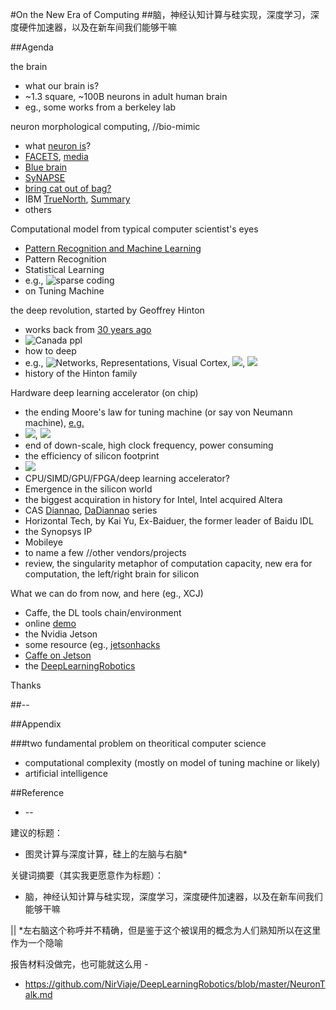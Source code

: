 #On the New Era of Computing
##脑，神经认知计算与硅实现，深度学习，深度硬件加速器，以及在新车间我们能够干嘛

##Agenda

the brain
* what our brain is?
 * ~1.3 square, ~100B neurons in adult human brain
* eg., some works from a berkeley lab

neuron morphological computing, //bio-mimic
* what [neuron is](https://www.bing.com/images/search?q=neuron&qpvt=neuron&qpvt=neuron&FORM=IGRE)?
* [FACETS](https://facets.kip.uni-heidelberg.de/), [media](https://facets.kip.uni-heidelberg.de/public/media/download.html)
 * [Blue brain](http://bluebrain.epfl.ch/)
* [SyNAPSE](https://en.wikipedia.org/wiki/SyNAPSE)
 * [bring cat out of bag?](http://p9.hostingprod.com/@modha.org/blog/2009/11/)
 * IBM [TrueNorth](http://www.research.ibm.com/articles/brain-chip.shtml), [Summary](http://pic3.zhimg.com/3870589633debd7c0a00ef6e07f07072_r.jpg)
* others

Computational model from typical computer scientist's eyes
* [Pattern Recognition and Machine Learning](http://research.microsoft.com/en-us/um/people/cmbishop/prml/)
 * Pattern Recognition
 * Statistical Learning
  * e.g., ![sparse coding](http://img.my.csdn.net/uploads/201304/09/1365438678_4293.jpg)
* on Tuning Machine

the deep revolution, started by Geoffrey Hinton
* works back from [30 years ago](https://en.wikipedia.org/wiki/Deep_Learning)
* ![Canada ppl](https://s3.amazonaws.com/datarobotblog/images/deepLearningIntro/009.png)
* how to deep
 * e.g., ![Networks, Representations, Visual Cortex](http://img.my.csdn.net/uploads/201304/09/1365438722_9668.jpg), ![](http://images.cnitblog.com/blog2015/303995/201503/172154168452272.png), ![](https://s3.amazonaws.com/datarobotblog/images/deepLearningIntro/013.png)
* history of the Hinton family

Hardware deep learning accelerator (on chip)
* the ending Moore's law for tuning machine (or say von Neumann machine), [e.g.](http://news.mydrivers.com/1/102/102655.htm)
 * ![](http://img1.mydrivers.com/img/20080402/02473978.jpg), ![](http://img1.mydrivers.com/img/20080402/02500074.jpg)
 * end of down-scale, high clock frequency, power consuming
 * the efficiency of silicon footprint
 * ![](http://devblogs.nvidia.com/parallelforall/wp-content/uploads/sites/3/2014/09/cudnn_caffe_performance-289x300.png)
 * CPU/SIMD/GPU/FPGA/deep learning accelerator?
* Emergence in the silicon world
 * the biggest acquiration in history for Intel, Intel acquired Altera
 * CAS [Diannao](http://novel.ict.ac.cn/ychen/pdf/DianNao.pdf), [DaDiannao](http://novel.ict.ac.cn/ychen/pdf/DaDianNao.pdf) series
 * Horizontal Tech, by Kai Yu, Ex-Baiduer, the  former leader of Baidu IDL
 * the Synopsys IP
 * Mobileye
 * to name a few //other vendors/projects
* review, the singularity metaphor of computation capacity, new era for computation, the left/right brain for silicon

What we can do from now, and here (eg., XCJ)
* Caffe, the DL tools chain/environment
 * online [demo](http://demo.caffe.berkeleyvision.org/classify_url?imageurl=http%3A%2F%2Fimg6.douban.com%2Fview%2Fphoto%2Fphoto%2Fpublic%2Fp1566208968.jpg)
* the Nvidia Jetson
 * some resource (eg., [jetsonhacks](jetsonhacks.com)
 * [Caffe on Jetson](http://petewarden.com/2014/10/25/how-to-run-the-caffe-deep-learning-vision-library-on-nvidias-jetson-mobile-gpu-board/)
* the [DeepLearningRobotics](https://github.com/NirViaje/DeepLearningRobotics/new/master)

Thanks

##--

##Appendix

###two fundamental problem on theoritical computer science

* computational complexity (mostly on model of tuning machine or likely)
* artificial intelligence

##Reference

* --

建议的标题：

* 图灵计算与深度计算，硅上的左脑与右脑*

关键词摘要（其实我更愿意作为标题）：
* 脑，神经认知计算与硅实现，深度学习，深度硬件加速器，以及在新车间我们能够干嘛


|| *左右脑这个称呼并不精确，但是鉴于这个被误用的概念为人们熟知所以在这里作为一个隐喻

报告材料没做完，也可能就这么用 - 
* https://github.com/NirViaje/DeepLearningRobotics/blob/master/NeuronTalk.md
